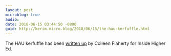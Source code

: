 ```yaml
---
layout: post
microblog: true
audio: 
date: 2018-06-15 03:44:50 -0800
guid: http://kerim.micro.blog/2018/06/15/the-hau-kerfuffle.html
---
```

The HAU kerfuffle has been [written up](https://www.insidehighered.com/news/2018/06/15/promising-open-access-anthropology-journal-moves-modified-subscription-service-amid) by Colleen Flaherty for Inside Higher Ed.
